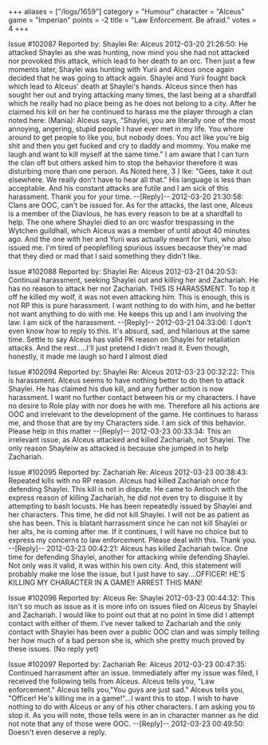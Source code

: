 +++
aliases = ["/logs/1659"]
category = "Humour"
character = "Alceus"
game = "Imperian"
points = -2
title = "Law Enforcement. Be afraid."
votes = 4
+++

Issue #102087   Reported by: Shaylei    Re: Alceus
2012-03-20 21:26:50: 
He attacked Shaylei as she was hunting, now mind you she had not attacked nor provoked this attack, which lead to her death to an orc.  Then just a few moments later, Shaylei was hunting with Yurii and Alceus once again decided that he was going to attack again. Shaylei and Yurii fought back which lead to Alceus' death at Shaylei's hands. Alceus since then has sought her out and trying attacking many times, the last being at a shardfall which he really had no place being as he does not belong to a city. After he claimed his kill on her he continued to harass me the player through a clan  noted here: (Mania): Alceus says, "Shaylei, you are literally one of the most annoying, angering, stupid people I have ever met in my life. You whore around to get people to like you, but nobody does. You act like you're big shit and then you get fucked and cry to daddy and mommy. You make me laugh and want to kill myself at the same time." I am aware that I can turn the clan off but others asked him to stop the behavior therefore it was disturbing more than one person. As Noted here, 3 ) Ike: "Gees, take it out elsewhere. We really don't have to hear all that."  His language is less 
than acceptable. And his constant attacks are futile and I am sick of this harassment. Thank you for your time.
--[Reply]--
2012-03-20 21:30:58: 
Clans are OOC, can't be issued for. As for the attacks, the last one, Alceus is a member of the Diavlous, he has every reason to be at a shardfall to help. The one where Shaylei died to an orc wasfor trespassing in the Wytchen guildhall, which Alceus was a member of until about 40 minutes ago. And the one with her and Yurii was actually meant for Yurii, who also issued me. I'm tired of peoplefiling spurious issues because they're mad that they died or mad that I said something they didn't like.

Issue #102088   Reported by: Shaylei    Re: Alceus
2012-03-21 04:20:53: 
Continual harassment, seeking Shaylei out and killing her and Zachariah. He has no reason to attack her nor Zachariah. THIS IS HARASSMENT. To top it off he killed my wolf, it was not even attacking him. This is enough, this is not RP this is pure harassment. I want nothing to do with him, and he better not want anything to do with me. He keeps this up and I am involving the law. I am sick of the harassment.
--[Reply]--
2012-03-21 04:33:06: 
I don't even know how to reply to this. It's absurd, sad, and hilarious at the same time. Settle to say Alceus has valid PK reason on Shaylei for retaliation attacks. And the rest.....I'll just pretend I didn't read it. Even though, honestly, it made me laugh so hard I almost died

Issue #102094   Reported by: Shaylei    Re: Alceus
2012-03-23 00:32:22: 
This is harassment. Alceus seems to have nothing better to do then to attack Shaylei. He has claimed his due kill, and any further action is now harassment. I want no further contact between his or my characters. I have no desire to Role play with nor does he with me. Therefore all his actions are OOC and irrelevant to the development of the game. He continues to harass me, and those that are by my Characters side. I am sick of this behavior. Please help in this matter
--[Reply]--
2012-03-23 00:33:34: 
This an irrelevant issue, as Alceus attacked and killed Zachariah, not Shaylei. The only reason Shayleiw as attacked is because she jumped in to help Zachariah.

Issue #102095   Reported by: Zachariah    Re: Alceus
2012-03-23 00:38:43: 
Repeated kills with no RP reason. Alceus had killed Zachariah once for defending Shaylei. This kill is not in dispute. He came to Antioch with the express reason of killing Zachariah, he did not even try to disguise it by attempting to bash locusts. He has been repeatedly issued by Shaylei and her 
characters. This time, he did not kill Shaylei. I will not be as patient as she has been. This is blatant harrassment since he can not kill Shaylei or her alts, he is coming after me. If it continues, I will have no choice but to express my concerns to law enforcement. Please deal with this. Thank you.
--[Reply]--
2012-03-23 00:42:21: 
Alceus has killed Zachariah twice. One time for defending Shaylei, another for attacking while defending Shaylei. Not only was it valid, it was within his own city. And, this statement will probably make me lose the issue, but I just have to say....OFFICER! HE'S KILLING MY CHARACTER IN A 
GAME!! ARREST THIS MAN!

Issue #102096   Reported by: Alceus    Re: Shaylei
2012-03-23 00:44:32: 
This isn't so much as issue as it is more info on issues filed on Alceus by Shaylei and Zachariah. I would like to point out that at no point in time did I attempt contact with either of them. I've never talked to Zachariah and the only contact with Shaylei has been over a public OOC clan and was 
simply telling her how much of a bad person she is, which she pretty much proved by these issues.
(No reply yet)


Issue #102097   Reported by: Zachariah    Re: Alceus
2012-03-23 00:47:35: 
Continued harrasment after an issue. Immediately after my issue was filed, I received the following tells from Alceus. Alceus tells you, "Law enforcement."  Alceus tells you,"You guys are just sad." 
Alceus tells you, "Officer! He's killing me in a game!"...I want this to stop. I wish to have nothing to do with Alceus or any of his other characters. I am asking you to stop it. As you will note, those tells were in an in character manner as he did not note that any of those were OOC.
--[Reply]--
2012-03-23 00:49:50: 
Doesn't even deserve a reply.